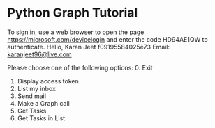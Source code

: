 # Python Graph Tutorial

To sign in, use a web browser to open the page https://microsoft.com/devicelogin and enter the code HD94AE1QW to authenticate.
Hello, Karan Jeet f09195584025e73
Email: karanjeet96@live.com 

Please choose one of the following options:
0. Exit
1. Display access token
2. List my inbox
3. Send mail
4. Make a Graph call
5. Get Tasks
6. Get Tasks in List
